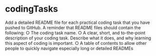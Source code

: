 # codingTasks
Add a detailed README file for each practical coding task that you have
pushed to GitHub. A reminder that README files should contain the
following:
○ The coding task name.
○ A clear, short, and to-the-point description of your coding task.
Describe what it does, and why learning this aspect of coding is
important.
○ A table of contents to allow other people to quickly navigate
especially long or detailed READMEs
